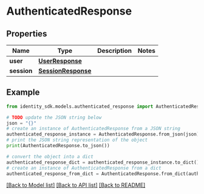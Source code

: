 # AuthenticatedResponse


## Properties

Name | Type | Description | Notes
------------ | ------------- | ------------- | -------------
**user** | [**UserResponse**](UserResponse.md) |  | 
**session** | [**SessionResponse**](SessionResponse.md) |  | 

## Example

```python
from identity_sdk.models.authenticated_response import AuthenticatedResponse

# TODO update the JSON string below
json = "{}"
# create an instance of AuthenticatedResponse from a JSON string
authenticated_response_instance = AuthenticatedResponse.from_json(json)
# print the JSON string representation of the object
print(AuthenticatedResponse.to_json())

# convert the object into a dict
authenticated_response_dict = authenticated_response_instance.to_dict()
# create an instance of AuthenticatedResponse from a dict
authenticated_response_from_dict = AuthenticatedResponse.from_dict(authenticated_response_dict)
```
[[Back to Model list]](../README.md#documentation-for-models) [[Back to API list]](../README.md#documentation-for-api-endpoints) [[Back to README]](../README.md)


